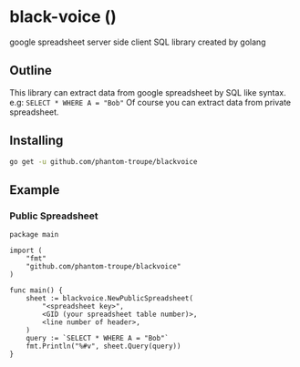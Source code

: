 black-voice ()
==============

google spreadsheet server side client SQL library created by golang

Outline
-------

This library can extract data from google spreadsheet by SQL like syntax.
e.g: `SELECT * WHERE A = "Bob"`
Of course you can extract data from private spreadsheet.

Installing
----------

```bash
go get -u github.com/phantom-troupe/blackvoice
```

Example
-------

### Public Spreadsheet

```golang
package main

import (
    "fmt"
    "github.com/phantom-troupe/blackvoice"
)

func main() {
    sheet := blackvoice.NewPublicSpreadsheet(
        "<spreadsheet key>",
        <GID (your spreadsheet table number)>,
        <line number of header>,
    )
    query := `SELECT * WHERE A = "Bob"`
    fmt.Println("%#v", sheet.Query(query))
}
```
